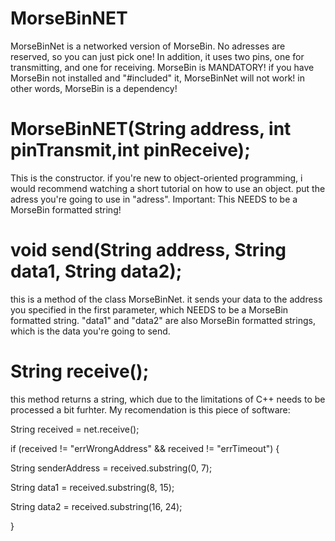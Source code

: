 # MorseBinNET
MorseBinNet is a networked version of MorseBin. No adresses are reserved, so you can just pick one! In addition, it uses two pins, one for transmitting, and one for receiving. MorseBin is MANDATORY! if you have MorseBin not installed and "#included" it, MorseBinNet will not work! in other words, MorseBin is a dependency!
# MorseBinNET(String address, int pinTransmit,int pinReceive);
  This is the constructor. if you're new to object-oriented programming, i would recommend watching a short tutorial on how to use an object. put the adress you're going to use in "adress". Important: This NEEDS to be a MorseBin formatted string!
  # void send(String address, String data1, String data2);
  this is a method of the class MorseBinNet. it sends your data to the address you specified in the first parameter, which NEEDS to be a MorseBin formatted string. "data1" and "data2" are also MorseBin formatted strings, which is the data you're going to send.
# String receive();
  this method returns a string, which due to the limitations of C++ needs to be processed a bit furhter. My recomendation is this piece of software:
  <p>String received = net.receive();
  <p>if (received != "errWrongAddress" && received != "errTimeout") {
     <p>String senderAddress = received.substring(0, 7);
     <p>String data1 = received.substring(8, 15);
    <p>String data2 = received.substring(16, 24);
  <p>}
